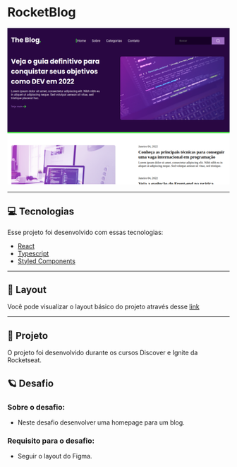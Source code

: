 # RocketBlog

![Página Principal](./.github/Captura%20de%20tela%20de%202022-05-30%2021-37-08.png)

---
## 💻 **Tecnologias**

Esse projeto foi desenvolvido com essas tecnologias:

- [React](https://pt-br.reactjs.org/)
- [Typescript](https://www.typescriptlang.org/)
- [Styled Components](https://styled-icons.dev/)

---

## 🎨 **Layout**

Você pode visualizar o layout básico do projeto através desse [link](<https://www.figma.com/file/C4SXkoqUnyJygHupW7B0B6/DD-%2F-RocketBlog-(Copy)>)

---

## 🚀 **Projeto**

O projeto foi desenvolvido durante os cursos Discover e Ignite ​da Rocketseat.

## :ringed_planet: **Desafio**

### Sobre o desafio:

- Neste desafio desenvolver uma homepage para um blog.

### Requisito para o desafio:

- Seguir o layout do Figma.
